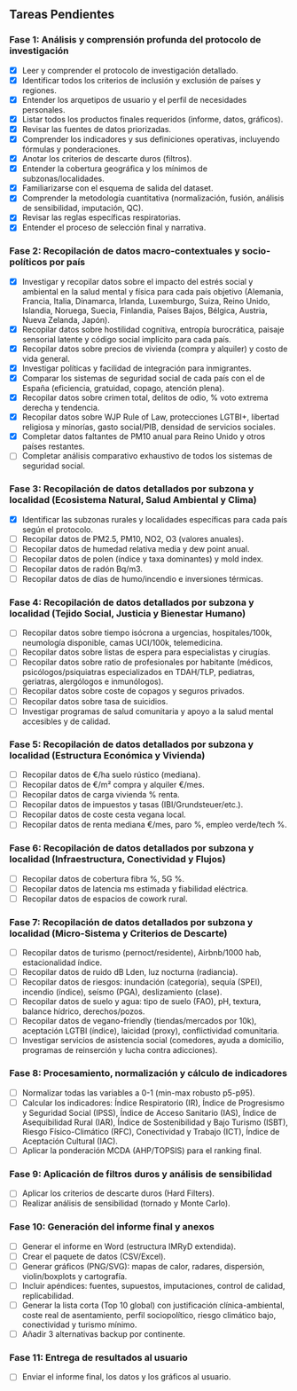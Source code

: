 ## Tareas Pendientes

### Fase 1: Análisis y comprensión profunda del protocolo de investigación
- [x] Leer y comprender el protocolo de investigación detallado.
- [x] Identificar todos los criterios de inclusión y exclusión de países y regiones.
- [x] Entender los arquetipos de usuario y el perfil de necesidades personales.
- [x] Listar todos los productos finales requeridos (informe, datos, gráficos).
- [x] Revisar las fuentes de datos priorizadas.
- [x] Comprender los indicadores y sus definiciones operativas, incluyendo fórmulas y ponderaciones.
- [x] Anotar los criterios de descarte duros (filtros).
- [x] Entender la cobertura geográfica y los mínimos de subzonas/localidades.
- [x] Familiarizarse con el esquema de salida del dataset.
- [x] Comprender la metodología cuantitativa (normalización, fusión, análisis de sensibilidad, imputación, QC).
- [x] Revisar las reglas específicas respiratorias.
- [x] Entender el proceso de selección final y narrativa.

### Fase 2: Recopilación de datos macro-contextuales y socio-políticos por país
- [x] Investigar y recopilar datos sobre el impacto del estrés social y ambiental en la salud mental y física para cada país objetivo (Alemania, Francia, Italia, Dinamarca, Irlanda, Luxemburgo, Suiza, Reino Unido, Islandia, Noruega, Suecia, Finlandia, Países Bajos, Bélgica, Austria, Nueva Zelanda, Japón).
- [x] Recopilar datos sobre hostilidad cognitiva, entropía burocrática, paisaje sensorial latente y código social implícito para cada país.
- [x] Recopilar datos sobre precios de vivienda (compra y alquiler) y costo de vida general.
- [x] Investigar políticas y facilidad de integración para inmigrantes.
- [x] Comparar los sistemas de seguridad social de cada país con el de España (eficiencia, gratuidad, copago, atención plena).
- [x] Recopilar datos sobre crimen total, delitos de odio, % voto extrema derecha y tendencia.
- [x] Recopilar datos sobre WJP Rule of Law, protecciones LGTBI+, libertad religiosa y minorías, gasto social/PIB, densidad de servicios sociales.
- [x] Completar datos faltantes de PM10 anual para Reino Unido y otros países restantes.
- [ ] Completar análisis comparativo exhaustivo de todos los sistemas de seguridad social.

### Fase 3: Recopilación de datos detallados por subzona y localidad (Ecosistema Natural, Salud Ambiental y Clima)
- [x] Identificar las subzonas rurales y localidades específicas para cada país según el protocolo.
- [ ] Recopilar datos de PM2.5, PM10, NO2, O3 (valores anuales).
- [ ] Recopilar datos de humedad relativa media y dew point anual.
- [ ] Recopilar datos de polen (índice y taxa dominantes) y mold index.
- [ ] Recopilar datos de radón Bq/m3.
- [ ] Recopilar datos de días de humo/incendio e inversiones térmicas.

### Fase 4: Recopilación de datos detallados por subzona y localidad (Tejido Social, Justicia y Bienestar Humano)
- [ ] Recopilar datos sobre tiempo isócrona a urgencias, hospitales/100k, neumología disponible, camas UCI/100k, telemedicina.
- [ ] Recopilar datos sobre listas de espera para especialistas y cirugías.
- [ ] Recopilar datos sobre ratio de profesionales por habitante (médicos, psicólogos/psiquiatras especializados en TDAH/TLP, pediatras, geriatras, alergólogos e inmunólogos).
- [ ] Recopilar datos sobre coste de copagos y seguros privados.
- [ ] Recopilar datos sobre tasa de suicidios.
- [ ] Investigar programas de salud comunitaria y apoyo a la salud mental accesibles y de calidad.

### Fase 5: Recopilación de datos detallados por subzona y localidad (Estructura Económica y Vivienda)
- [ ] Recopilar datos de €/ha suelo rústico (mediana).
- [ ] Recopilar datos de €/m² compra y alquiler €/mes.
- [ ] Recopilar datos de carga vivienda % renta.
- [ ] Recopilar datos de impuestos y tasas (IBI/Grundsteuer/etc.).
- [ ] Recopilar datos de coste cesta vegana local.
- [ ] Recopilar datos de renta mediana €/mes, paro %, empleo verde/tech %.

### Fase 6: Recopilación de datos detallados por subzona y localidad (Infraestructura, Conectividad y Flujos)
- [ ] Recopilar datos de cobertura fibra %, 5G %.
- [ ] Recopilar datos de latencia ms estimada y fiabilidad eléctrica.
- [ ] Recopilar datos de espacios de cowork rural.

### Fase 7: Recopilación de datos detallados por subzona y localidad (Micro-Sistema y Criterios de Descarte)
- [ ] Recopilar datos de turismo (pernoct/residente), Airbnb/1000 hab, estacionalidad índice.
- [ ] Recopilar datos de ruido dB Lden, luz nocturna (radiancia).
- [ ] Recopilar datos de riesgos: inundación (categoría), sequía (SPEI), incendio (índice), seísmo (PGA), deslizamiento (clase).
- [ ] Recopilar datos de suelo y agua: tipo de suelo (FAO), pH, textura, balance hídrico, derechos/pozos.
- [ ] Recopilar datos de vegano-friendly (tiendas/mercados por 10k), aceptación LGTBI (índice), laicidad (proxy), conflictividad comunitaria.
- [ ] Investigar servicios de asistencia social (comedores, ayuda a domicilio, programas de reinserción y lucha contra adicciones).

### Fase 8: Procesamiento, normalización y cálculo de indicadores
- [ ] Normalizar todas las variables a 0-1 (min-max robusto p5-p95).
- [ ] Calcular los indicadores: Índice Respiratorio (IR), Índice de Progresismo y Seguridad Social (IPSS), Índice de Acceso Sanitario (IAS), Índice de Asequibilidad Rural (IAR), Índice de Sostenibilidad y Bajo Turismo (ISBT), Riesgo Físico-Climático (RFC), Conectividad y Trabajo (ICT), Índice de Aceptación Cultural (IAC).
- [ ] Aplicar la ponderación MCDA (AHP/TOPSIS) para el ranking final.

### Fase 9: Aplicación de filtros duros y análisis de sensibilidad
- [ ] Aplicar los criterios de descarte duros (Hard Filters).
- [ ] Realizar análisis de sensibilidad (tornado y Monte Carlo).

### Fase 10: Generación del informe final y anexos
- [ ] Generar el informe en Word (estructura IMRyD extendida).
- [ ] Crear el paquete de datos (CSV/Excel).
- [ ] Generar gráficos (PNG/SVG): mapas de calor, radares, dispersión, violin/boxplots y cartografía.
- [ ] Incluir apéndices: fuentes, supuestos, imputaciones, control de calidad, replicabilidad.
- [ ] Generar la lista corta (Top 10 global) con justificación clínica-ambiental, coste real de asentamiento, perfil sociopolítico, riesgo climático bajo, conectividad y turismo mínimo.
- [ ] Añadir 3 alternativas backup por continente.

### Fase 11: Entrega de resultados al usuario
- [ ] Enviar el informe final, los datos y los gráficos al usuario.

